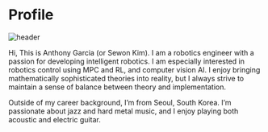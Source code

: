 # Profile

![header](https://capsule-render.vercel.app/api?type=waving&color=timeAuto&height=300&section=header&text=&fontSize=90)

Hi, This is Anthony Garcia (or Sewon Kim). I am a robotics engineer with a passion for developing intelligent robotics. I am especially interested in robotics control using MPC and RL, and computer vision AI. I enjoy bringing mathematically sophisticated theories into reality, but I always strive to maintain a sense of balance between theory and implementation.

Outside of my career background, I’m from Seoul, South Korea. I’m passionate about jazz and hard metal music, and I enjoy playing both acoustic and electric guitar.
